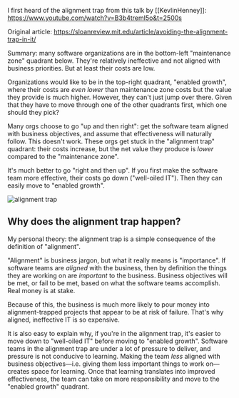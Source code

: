 I first heard of the alignment trap from this talk by [[KevlinHenney]]: https://www.youtube.com/watch?v=B3b4tremI5o&t=2500s

Original article: https://sloanreview.mit.edu/article/avoiding-the-alignment-trap-in-it/

Summary: many software organizations are in the bottom-left "maintenance zone" quadrant below. They're relatively ineffective and not aligned with business priorities. But at least their costs are low.

Organizations would like to be in the top-right quadrant, "enabled growth", where their costs are _even lower_ than maintenance zone costs but the value they provide is much higher. However, they can't just jump over there. Given that they have to move through one of the other quadrants first, which one should they pick?

Many orgs choose to go "up and then right": get the software team aligned with business objectives, and assume that effectiveness will naturally follow. This doesn't work. These orgs get stuck in the "alignment trap" quadrant: their costs increase, but the net value they produce is _lower_ compared to the "maintenance zone".

It's much better to go "right and then up". If you first make the software team more effective, their costs go down ("well-oiled IT"). Then they can easily move to "enabled growth".

![alignment trap](https://user-images.githubusercontent.com/693920/172750006-34f925da-803f-4450-aa50-554e461d1bcb.png)

## Why does the alignment trap happen?

My personal theory: the alignment trap is a simple consequence of the definition of "alignment".

"Alignment" is business jargon, but what it really means is "importance". If software teams are _aligned_ with the business, then by definition the things they are working on are _important_ to the business. Business objectives will be met, or fail to be met, based on what the software teams accomplish. Real money is at stake.

Because of this, the business is much more likely to pour money into alignment-trapped projects that appear to be at risk of failure. That's why aligned, ineffective IT is so expensive.

It is also easy to explain why, if you're in the alignment trap, it's easier to move down to "well-oiled IT" before moving to "enabled growth". Software teams in the alignment trap are under a lot of pressure to deliver, and pressure is not conducive to learning. Making the team _less_ aligned with business objectives—i.e. giving them less important things to work on—creates space for learning. Once that learning translates into improved effectiveness, the team can take on more responsibility and move to the "enabled growth" quadrant.